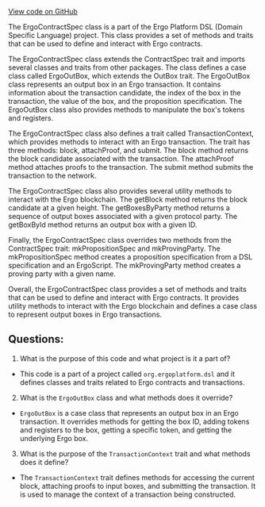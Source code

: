 [View code on GitHub](sigmastate-interpreterhttps://github.com/ScorexFoundation/sigmastate-interpreter/sc/src/main/scala/org/ergoplatform/dsl/ErgoContractSpec.scala)

The ErgoContractSpec class is a part of the Ergo Platform DSL (Domain Specific Language) project. This class provides a set of methods and traits that can be used to define and interact with Ergo contracts. 

The ErgoContractSpec class extends the ContractSpec trait and imports several classes and traits from other packages. The class defines a case class called ErgoOutBox, which extends the OutBox trait. The ErgoOutBox class represents an output box in an Ergo transaction. It contains information about the transaction candidate, the index of the box in the transaction, the value of the box, and the proposition specification. The ErgoOutBox class also provides methods to manipulate the box's tokens and registers.

The ErgoContractSpec class also defines a trait called TransactionContext, which provides methods to interact with an Ergo transaction. The trait has three methods: block, attachProof, and submit. The block method returns the block candidate associated with the transaction. The attachProof method attaches proofs to the transaction. The submit method submits the transaction to the network.

The ErgoContractSpec class also provides several utility methods to interact with the Ergo blockchain. The getBlock method returns the block candidate at a given height. The getBoxesByParty method returns a sequence of output boxes associated with a given protocol party. The getBoxById method returns an output box with a given ID.

Finally, the ErgoContractSpec class overrides two methods from the ContractSpec trait: mkPropositionSpec and mkProvingParty. The mkPropositionSpec method creates a proposition specification from a DSL specification and an ErgoScript. The mkProvingParty method creates a proving party with a given name. 

Overall, the ErgoContractSpec class provides a set of methods and traits that can be used to define and interact with Ergo contracts. It provides utility methods to interact with the Ergo blockchain and defines a case class to represent output boxes in Ergo transactions.
## Questions: 
 1. What is the purpose of this code and what project is it a part of?
- This code is a part of a project called `org.ergoplatform.dsl` and it defines classes and traits related to Ergo contracts and transactions.

2. What is the `ErgoOutBox` class and what methods does it override?
- `ErgoOutBox` is a case class that represents an output box in an Ergo transaction. It overrides methods for getting the box ID, adding tokens and registers to the box, getting a specific token, and getting the underlying Ergo box.

3. What is the purpose of the `TransactionContext` trait and what methods does it define?
- The `TransactionContext` trait defines methods for accessing the current block, attaching proofs to input boxes, and submitting the transaction. It is used to manage the context of a transaction being constructed.